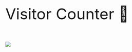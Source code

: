 <font size="15" align="center">Visitor Counter 👋<br><br> <img src="https://us-central1-core-xyz.cloudfunctions.net/github-visitor-count" /></font>
